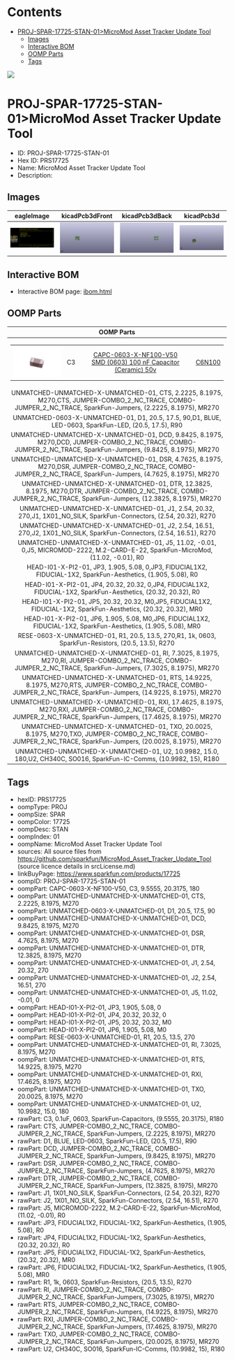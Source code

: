 



Contents
========

* [PROJ-SPAR-17725-STAN-01>MicroMod Asset Tracker Update Tool](#proj-spar-17725-stan-01micromod-asset-tracker-update-tool)
	* [Images](#images)
	* [Interactive BOM](#interactive-bom)
	* [OOMP Parts](#oomp-parts)
	* [Tags](#tags)
  
![][im]
# PROJ-SPAR-17725-STAN-01>MicroMod Asset Tracker Update Tool

- ID: PROJ-SPAR-17725-STAN-01
- Hex ID: PRS17725
- Name: MicroMod Asset Tracker Update Tool
- Description: 

## Images
  
  

|eagleImage|kicadPcb3dFront|kicadPcb3dBack|kicadPcb3d|
| :---: | :---: | :---: | :---: |
|[![eagleImage](eagleImage_140.png)](eagleImage_600.png)|[![kicadPcb3dFront](kicadPcb3dFront_140.png)](kicadPcb3dFront_600.png)|[![kicadPcb3dBack](kicadPcb3dBack_140.png)](kicadPcb3dBack_600.png)|[![kicadPcb3d](kicadPcb3d_140.png)](kicadPcb3d_600.png)|

## Interactive BOM

- Interactive BOM page: [ibom.html](kicad/bom/ibom.html)

## OOMP Parts
  

|OOMP Parts|
| :---: |
|<table><tr><td>![CAPC-0603-X-NF100-V50](https://raw.githubusercontent.com/oomlout/oomlout_OOMP_parts/main/CAPC-0603-X-NF100-V50/image_140.jpg)</td><td> C3</td><td>[CAPC-0603-X-NF100-V50<br>SMD (0603) 100 nF Capacitor (Ceramic) 50v](https://github.com/oomlout/oomlout_OOMP_parts/tree/main/CAPC-0603-X-NF100-V50/)</td><td>[C6N100](https://github.com/oomlout/oomlout_OOMP_parts/tree/main/CAPC-0603-X-NF100-V50/)</td></tr></table>|
|UNMATCHED-UNMATCHED-X-UNMATCHED-01, CTS, 2.2225, 8.1975, M270,CTS, JUMPER-COMBO_2_NC_TRACE, COMBO-JUMPER_2_NC_TRACE, SparkFun-Jumpers, (2.2225, 8.1975), MR270|
|UNMATCHED-0603-X-UNMATCHED-01, D1, 20.5, 17.5, 90,D1, BLUE, LED-0603, SparkFun-LED, (20.5, 17.5), R90|
|UNMATCHED-UNMATCHED-X-UNMATCHED-01, DCD, 9.8425, 8.1975, M270,DCD, JUMPER-COMBO_2_NC_TRACE, COMBO-JUMPER_2_NC_TRACE, SparkFun-Jumpers, (9.8425, 8.1975), MR270|
|UNMATCHED-UNMATCHED-X-UNMATCHED-01, DSR, 4.7625, 8.1975, M270,DSR, JUMPER-COMBO_2_NC_TRACE, COMBO-JUMPER_2_NC_TRACE, SparkFun-Jumpers, (4.7625, 8.1975), MR270|
|UNMATCHED-UNMATCHED-X-UNMATCHED-01, DTR, 12.3825, 8.1975, M270,DTR, JUMPER-COMBO_2_NC_TRACE, COMBO-JUMPER_2_NC_TRACE, SparkFun-Jumpers, (12.3825, 8.1975), MR270|
|UNMATCHED-UNMATCHED-X-UNMATCHED-01, J1, 2.54, 20.32, 270,J1, 1X01_NO_SILK, SparkFun-Connectors, (2.54, 20.32), R270|
|UNMATCHED-UNMATCHED-X-UNMATCHED-01, J2, 2.54, 16.51, 270,J2, 1X01_NO_SILK, SparkFun-Connectors, (2.54, 16.51), R270|
|UNMATCHED-UNMATCHED-X-UNMATCHED-01, J5, 11.02, -0.01, 0,J5, MICROMOD-2222, M.2-CARD-E-22, SparkFun-MicroMod, (11.02, -0.01), R0|
|HEAD-I01-X-PI2-01, JP3, 1.905, 5.08, 0,JP3, FIDUCIAL1X2, FIDUCIAL-1X2, SparkFun-Aesthetics, (1.905, 5.08), R0|
|HEAD-I01-X-PI2-01, JP4, 20.32, 20.32, 0,JP4, FIDUCIAL1X2, FIDUCIAL-1X2, SparkFun-Aesthetics, (20.32, 20.32), R0|
|HEAD-I01-X-PI2-01, JP5, 20.32, 20.32, M0,JP5, FIDUCIAL1X2, FIDUCIAL-1X2, SparkFun-Aesthetics, (20.32, 20.32), MR0|
|HEAD-I01-X-PI2-01, JP6, 1.905, 5.08, M0,JP6, FIDUCIAL1X2, FIDUCIAL-1X2, SparkFun-Aesthetics, (1.905, 5.08), MR0|
|RESE-0603-X-UNMATCHED-01, R1, 20.5, 13.5, 270,R1, 1k, 0603, SparkFun-Resistors, (20.5, 13.5), R270|
|UNMATCHED-UNMATCHED-X-UNMATCHED-01, RI, 7.3025, 8.1975, M270,RI, JUMPER-COMBO_2_NC_TRACE, COMBO-JUMPER_2_NC_TRACE, SparkFun-Jumpers, (7.3025, 8.1975), MR270|
|UNMATCHED-UNMATCHED-X-UNMATCHED-01, RTS, 14.9225, 8.1975, M270,RTS, JUMPER-COMBO_2_NC_TRACE, COMBO-JUMPER_2_NC_TRACE, SparkFun-Jumpers, (14.9225, 8.1975), MR270|
|UNMATCHED-UNMATCHED-X-UNMATCHED-01, RXI, 17.4625, 8.1975, M270,RXI, JUMPER-COMBO_2_NC_TRACE, COMBO-JUMPER_2_NC_TRACE, SparkFun-Jumpers, (17.4625, 8.1975), MR270|
|UNMATCHED-UNMATCHED-X-UNMATCHED-01, TXO, 20.0025, 8.1975, M270,TXO, JUMPER-COMBO_2_NC_TRACE, COMBO-JUMPER_2_NC_TRACE, SparkFun-Jumpers, (20.0025, 8.1975), MR270|
|UNMATCHED-UNMATCHED-X-UNMATCHED-01, U2, 10.9982, 15.0, 180,U2, CH340C, SO016, SparkFun-IC-Comms, (10.9982, 15), R180|

## Tags

- hexID: PRS17725
- oompType: PROJ
- oompSize: SPAR
- oompColor: 17725
- oompDesc: STAN
- oompIndex: 01
- oompName: MicroMod Asset Tracker Update Tool
- sources: All source files from https://github.com/sparkfun/MicroMod_Asset_Tracker_Update_Tool (source licence details in srcLicense.md)
- linkBuyPage: https://www.sparkfun.com/products/17725
- oompID: PROJ-SPAR-17725-STAN-01
- oompPart: CAPC-0603-X-NF100-V50, C3, 9.5555, 20.3175, 180
- oompPart: UNMATCHED-UNMATCHED-X-UNMATCHED-01, CTS, 2.2225, 8.1975, M270
- oompPart: UNMATCHED-0603-X-UNMATCHED-01, D1, 20.5, 17.5, 90
- oompPart: UNMATCHED-UNMATCHED-X-UNMATCHED-01, DCD, 9.8425, 8.1975, M270
- oompPart: UNMATCHED-UNMATCHED-X-UNMATCHED-01, DSR, 4.7625, 8.1975, M270
- oompPart: UNMATCHED-UNMATCHED-X-UNMATCHED-01, DTR, 12.3825, 8.1975, M270
- oompPart: UNMATCHED-UNMATCHED-X-UNMATCHED-01, J1, 2.54, 20.32, 270
- oompPart: UNMATCHED-UNMATCHED-X-UNMATCHED-01, J2, 2.54, 16.51, 270
- oompPart: UNMATCHED-UNMATCHED-X-UNMATCHED-01, J5, 11.02, -0.01, 0
- oompPart: HEAD-I01-X-PI2-01, JP3, 1.905, 5.08, 0
- oompPart: HEAD-I01-X-PI2-01, JP4, 20.32, 20.32, 0
- oompPart: HEAD-I01-X-PI2-01, JP5, 20.32, 20.32, M0
- oompPart: HEAD-I01-X-PI2-01, JP6, 1.905, 5.08, M0
- oompPart: RESE-0603-X-UNMATCHED-01, R1, 20.5, 13.5, 270
- oompPart: UNMATCHED-UNMATCHED-X-UNMATCHED-01, RI, 7.3025, 8.1975, M270
- oompPart: UNMATCHED-UNMATCHED-X-UNMATCHED-01, RTS, 14.9225, 8.1975, M270
- oompPart: UNMATCHED-UNMATCHED-X-UNMATCHED-01, RXI, 17.4625, 8.1975, M270
- oompPart: UNMATCHED-UNMATCHED-X-UNMATCHED-01, TXO, 20.0025, 8.1975, M270
- oompPart: UNMATCHED-UNMATCHED-X-UNMATCHED-01, U2, 10.9982, 15.0, 180
- rawPart: C3, 0.1uF, 0603, SparkFun-Capacitors, (9.5555, 20.3175), R180
- rawPart: CTS, JUMPER-COMBO_2_NC_TRACE, COMBO-JUMPER_2_NC_TRACE, SparkFun-Jumpers, (2.2225, 8.1975), MR270
- rawPart: D1, BLUE, LED-0603, SparkFun-LED, (20.5, 17.5), R90
- rawPart: DCD, JUMPER-COMBO_2_NC_TRACE, COMBO-JUMPER_2_NC_TRACE, SparkFun-Jumpers, (9.8425, 8.1975), MR270
- rawPart: DSR, JUMPER-COMBO_2_NC_TRACE, COMBO-JUMPER_2_NC_TRACE, SparkFun-Jumpers, (4.7625, 8.1975), MR270
- rawPart: DTR, JUMPER-COMBO_2_NC_TRACE, COMBO-JUMPER_2_NC_TRACE, SparkFun-Jumpers, (12.3825, 8.1975), MR270
- rawPart: J1, 1X01_NO_SILK, SparkFun-Connectors, (2.54, 20.32), R270
- rawPart: J2, 1X01_NO_SILK, SparkFun-Connectors, (2.54, 16.51), R270
- rawPart: J5, MICROMOD-2222, M.2-CARD-E-22, SparkFun-MicroMod, (11.02, -0.01), R0
- rawPart: JP3, FIDUCIAL1X2, FIDUCIAL-1X2, SparkFun-Aesthetics, (1.905, 5.08), R0
- rawPart: JP4, FIDUCIAL1X2, FIDUCIAL-1X2, SparkFun-Aesthetics, (20.32, 20.32), R0
- rawPart: JP5, FIDUCIAL1X2, FIDUCIAL-1X2, SparkFun-Aesthetics, (20.32, 20.32), MR0
- rawPart: JP6, FIDUCIAL1X2, FIDUCIAL-1X2, SparkFun-Aesthetics, (1.905, 5.08), MR0
- rawPart: R1, 1k, 0603, SparkFun-Resistors, (20.5, 13.5), R270
- rawPart: RI, JUMPER-COMBO_2_NC_TRACE, COMBO-JUMPER_2_NC_TRACE, SparkFun-Jumpers, (7.3025, 8.1975), MR270
- rawPart: RTS, JUMPER-COMBO_2_NC_TRACE, COMBO-JUMPER_2_NC_TRACE, SparkFun-Jumpers, (14.9225, 8.1975), MR270
- rawPart: RXI, JUMPER-COMBO_2_NC_TRACE, COMBO-JUMPER_2_NC_TRACE, SparkFun-Jumpers, (17.4625, 8.1975), MR270
- rawPart: TXO, JUMPER-COMBO_2_NC_TRACE, COMBO-JUMPER_2_NC_TRACE, SparkFun-Jumpers, (20.0025, 8.1975), MR270
- rawPart: U2, CH340C, SO016, SparkFun-IC-Comms, (10.9982, 15), R180



[im]: kicadPcb3d_450.png
